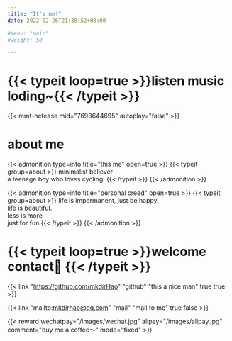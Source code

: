 ```yaml
---
title: "It's me!"
date: 2022-02-26T21:38:52+08:00

#menu: "main"
#weight: 50

---
```

# {{< typeit loop=true >}}listen music loding~{{< /typeit >}}
{{< mmt-netease mid="7693644695" autoplay="false" >}}
# about me
{{< admonition type=info title="this me" open=true >}}
{{< typeit group=about >}}
minimalist believer<br>
a teenage boy who loves cycling.
{{< /typeit >}}
{{< /admonition >}}

{{< admonition type=info title="personal creed" open=true >}}
{{< typeit group=about >}}
life is impermanent, just be happy.<br>
life is beautiful.<br>
less is more <br>
just for fun
{{< /typeit >}}
{{< /admonition >}}

# {{< typeit loop=true >}}welcome contact👋  {{< /typeit >}}
 {{< link "https://github.com/mkdirHao" "github" "this a nice man" true true >}}

 
{{< link "mailto:mkdirhao@qq.com" "mail" "mail to me" true false >}}

{{< reward wechatpay="/images/wechat.jpg" alipay="/images/alipay.jpg" comment="buy me a coffee～" mode="fixed" >}}





